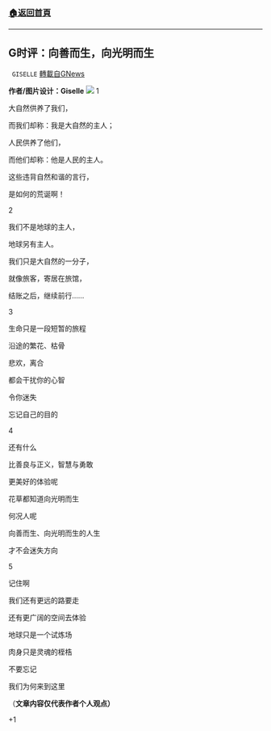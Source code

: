 ###  [:house:返回首頁](https://github.com/ourhimalayas/txt)
---


## G时评：向善而生，向光明而生
` GISELLE` [轉載自GNews](https://gnews.org/zh-hans/1540127/)

**作者/图片设计：Giselle**
![](https://assets.gnews.org/wp-content/uploads/2021/09/心灵-森林-3.png)
1

大自然供养了我们，

而我们却称：我是大自然的主人；

人民供养了他们，

而他们却称：他是人民的主人。

这些违背自然和谐的言行，

是如何的荒诞啊！

2

我们不是地球的主人，

地球另有主人。

我们只是大自然的一分子，

就像旅客，寄居在旅馆，

结账之后，继续前行……

3

生命只是一段短暂的旅程

沿途的繁花、枯骨

悲欢，离合

都会干扰你的心智

令你迷失

忘记自己的目的

4

还有什么

比善良与正义，智慧与勇敢

更美好的体验呢

花草都知道向光明而生

何况人呢

向善而生、向光明而生的人生

才不会迷失方向

5

记住啊

我们还有更远的路要走

还有更广阔的空间去体验

地球只是一个试炼场

肉身只是灵魂的桎梏

不要忘记

我们为何来到这里



（**文章内容仅代表作者个人观点）**

+1

